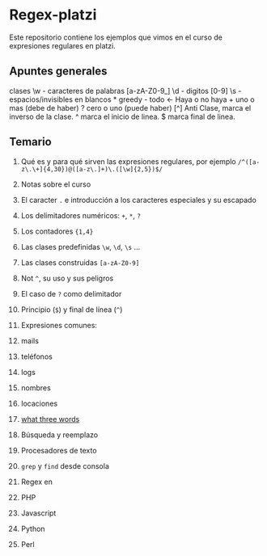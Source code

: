 # Regex-platzi
Este repositorio contiene los ejemplos que vimos en el curso de expresiones regulares en platzi.

## Apuntes generales
clases
\w - caracteres de palabras [a-zA-Z0-9_]
\d - digitos [0-9]
\s - espacios/invisibles en blancos
\* greedy - todo <- Haya o no haya
\+ uno o mas (debe de haber)
? cero o uno (puede haber)
[^] Anti Clase, marca el inverso de la clase. 
^ marca el inicio de linea.
$ marca final de linea.

## Temario
1. Qué es y para qué sirven las expresiones regulares, por ejemplo `/^([a-z\.\+]{4,30})@([a-z\.]+)\.([\w]{2,5})$/`

1. Notas sobre el curso

1. El caracter `.` e introducción a los caracteres especiales y su escapado

1. Los delimitadores numéricos: `+`, `*`, `?`

1. Los contadores `{1,4}`

1. Las clases predefinidas `\w`, `\d`, `\s` …

1. Las clases construidas `[a-zA-Z0-9]`

1. Not `^`, su uso y sus peligros

1. El caso de `?` como delimitador

1. Principio (`$`) y final de línea (`^`)

1. Expresiones comunes:

1. mails

1. teléfonos

1. logs

1. nombres

1. locaciones

1. [what three words](https://what3words.com/)

1. Búsqueda y reemplazo

1. Procesadores de texto

1. `grep` y `find` desde consola

1. Regex en

1. PHP

1. Javascript

1. Python

1. Perl